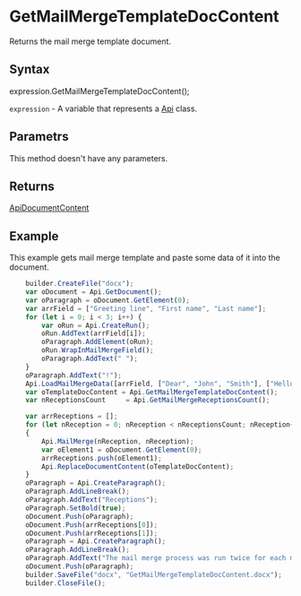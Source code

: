# GetMailMergeTemplateDocContent

Returns the mail merge template document.

## Syntax

expression.GetMailMergeTemplateDocContent();

`expression` - A variable that represents a [Api](../Api.md) class.

## Parametrs

This method doesn't have any parameters.

## Returns

[ApiDocumentContent](../../ApiDocumentContent/ApiDocumentContent.md)

## Example

This example gets mail merge template and paste some data of it into the document.

```javascript
	builder.CreateFile("docx");
	var oDocument = Api.GetDocument();
	var oParagraph = oDocument.GetElement(0);
	var arrField = ["Greeting line", "First name", "Last name"];
	for (let i = 0; i < 3; i++) {
		var oRun = Api.CreateRun();
		oRun.AddText(arrField[i]);
		oParagraph.AddElement(oRun);
		oRun.WrapInMailMergeField();
		oParagraph.AddText(" ");
	}
	oParagraph.AddText("!");
	Api.LoadMailMergeData([arrField, ["Dear", "John", "Smith"], ["Hello", "Lara", "Davis"]]);
	var oTemplateDocContent = Api.GetMailMergeTemplateDocContent();
	var nReceptionsCount     = Api.GetMailMergeReceptionsCount();

	var arrReceptions = [];
	for (let nReception = 0; nReception < nReceptionsCount; nReception++) 
	{
		Api.MailMerge(nReception, nReception);
		var oElement1 = oDocument.GetElement(0);
		arrReceptions.push(oElement1);
		Api.ReplaceDocumentContent(oTemplateDocContent);
	}
	oParagraph = Api.CreateParagraph();
	oParagraph.AddLineBreak();
	oParagraph.AddText("Receptions");
	oParagraph.SetBold(true);
	oDocument.Push(oParagraph);
	oDocument.Push(arrReceptions[0]);
	oDocument.Push(arrReceptions[1]);
	oParagraph = Api.CreateParagraph();
	oParagraph.AddLineBreak();
	oParagraph.AddText("The mail merge process was run twice for each mail merge reception. But the results were replaced with the mail merge template document content. This template allows you to save each mail merge reception to the separate file.");
	oDocument.Push(oParagraph);
	builder.SaveFile("docx", "GetMailMergeTemplateDocContent.docx");
	builder.CloseFile();
```